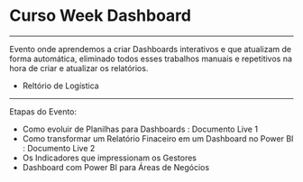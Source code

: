 # Curso Week Dashboard
_________________________

Evento onde aprendemos a criar Dashboards interativos e que atualizam de forma automática, eliminado todos esses trabalhos manuais e repetitivos na hora de criar e atualizar os relatórios.

* Reltório de Logística

______________________________________________________________

Etapas do Evento: 
* Como evoluir de Planilhas para Dashboards : Documento Live 1
* Como transformar um Relatório Finaceiro em um Dashboard no Power BI : Documento Live 2
* Os Indicadores que impressionam os Gestores
* Dashboard com Power BI para Áreas de Negócios
